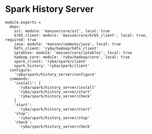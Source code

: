 
# Spark History Server

    module.exports =
      deps:
        ssl: module: 'masson/core/ssl', local: true
        krb5_client: module: 'masson/core/krb5_client', local: true, required: true
        java: module: 'masson/commons/java', local: true
        hdfs_client: 'ryba/hadoop/hdfs_client'
        iptables: module: 'masson/core/iptables', local: true
        hadoop_core: module: 'ryba/hadoop/core', local: true
        spark_client: 'ryba/spark/client'
        spark_history: 'ryba/spark/client'
      configure:
        'ryba/spark/history_server/configure'
      commands:
        'install': [
          'ryba/spark/history_server/install'
          'ryba/spark/history_server/start'
          'ryba/spark/history_server/check'
        ]
        'start':
          'ryba/spark/history_server/start'
        'stop':
          'ryba/spark/history_server/stop'
        'check':
          'ryba/spark/history_server/check'
